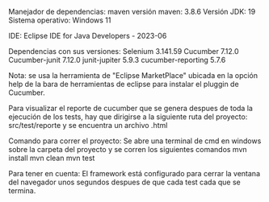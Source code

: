 Manejador de dependencias: maven
versión maven: 3.8.6
Versión JDK: 19
Sistema operativo: Windows 11

IDE: Eclipse IDE for Java Developers - 2023-06

Dependencias con sus versiones:
Selenium 3.141.59
Cucumber 7.12.0
Cucumber-junit 7.12.0
junit-jupiter 5.9.3
cucumber-reporting 5.7.6

Nota: se usa la herramienta de "Eclipse MarketPlace" ubicada en la opción help de la bara de herramientas de eclipse
para instalar el pluggin de Cucumber.


Para visualizar el reporte de cucumber que se genera despues de toda la ejecución de los tests, hay que dirigirse 
a la siguiente ruta del proyecto: src/test/reporte y se encuentra un archivo .html


Comando para correr el proyecto:
Se abre una terminal de cmd en windows sobre la carpeta del proyecto y se corren los siguientes comandos
 mvn install
mvn clean
mvn test


Para tener en cuenta: El framework está configurado para cerrar la ventana del navegador unos segundos despues 
de que cada test cada que se termina.